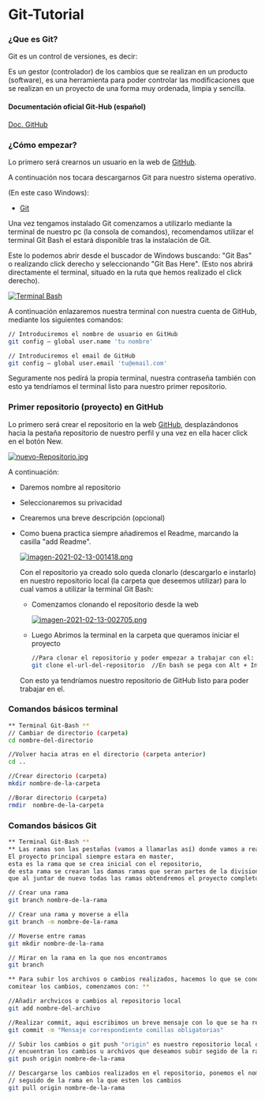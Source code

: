 # Git-Tutorial



### ¿Que es Git?

Git es un control de versiones, es decir:

Es un gestor (controlador) de los cambios que se realizan en un producto (software), es una herramienta para poder controlar las modificaciones que se realizan en un proyecto de una forma muy ordenada, limpia y sencilla.



#### Documentación oficial Git-Hub (español)

[Doc. GitHub](https://docs.github.com/es/github)



### ¿Cómo empezar?

Lo primero será crearnos un usuario en la web de [GitHub](https://docs.github.com/es/github).

A continuación nos tocara descargarnos Git para nuestro sistema operativo.

(En este caso Windows):

* [Git](https://gitforwindows.org)

Una vez tengamos instalado Git comenzamos a utilizarlo mediante la terminal de nuestro pc (la consola de comandos), recomendamos utilizar el terminal Git Bash el estará disponible tras la instalación de Git.

Este lo podemos abrir desde el buscador de Windows buscando: "Git Bas" o realizando click derecho y seleccionando "Git Bas Here". (Esto nos abrirá directamente el terminal, situado en la ruta que hemos realizado el click derecho).

[![Terminal Bash](https://i.postimg.cc/fbHXBdvC/Captura.jpg)](https://postimg.cc/SXMJKJ3Y)



A continuación enlazaremos nuestra terminal con nuestra cuenta de GitHub, mediante los siguientes comandos:

```bash
// Introduciremos el nombre de usuario en GitHub
git config – global user.name 'tu nombre'

// Introduciremos el email de GitHub
git config – global user.email 'tu@email.com'
```

Seguramente nos pedirá la propia terminal, nuestra contraseña también con esto ya tendríamos el terminal listo para nuestro primer repositorio.



### Primer repositorio (proyecto) en GitHub

Lo primero será crear el repositorio en la web [GitHub](https://docs.github.com/es/github), desplazándonos hacia la pestaña repositorio de nuestro perfil y una vez en ella hacer click en el botón New.

[![nuevo-Repositorio.jpg](https://i.postimg.cc/s2vF3mYM/nuevo-Repositorio.jpg)](https://postimg.cc/Y4KD31y7)



A continuación:

- Daremos nombre al repositorio

- Seleccionaremos su privacidad 

- Crearemos una breve descripción (opcional)

- Como buena practica siempre añadiremos el Readme, marcando la casilla "add Readme".

  

  [![imagen-2021-02-13-001418.png](https://i.postimg.cc/V6gX4qhF/imagen-2021-02-13-001418.png)](https://postimg.cc/WFDD1kTD)

  

  Con el repositorio ya creado solo queda clonarlo (descargarlo e instarlo) en nuestro repositorio local (la carpeta que deseemos utilizar) para lo cual vamos a utilizar la terminal Git Bash:

  - Comenzamos clonando el repositorio desde la web

    [![imagen-2021-02-13-002705.png](https://i.postimg.cc/Gp1M5jM0/imagen-2021-02-13-002705.png)](https://postimg.cc/mP8Nc7fV)

  - Luego Abrimos la terminal en la carpeta que queramos iniciar el proyecto 

    ```bash
    //Para clonar el repositorio y poder empezar a trabajar con el:
    git clone el-url-del-repositorio  //En bash se pega con Alt + Insert 
    ```

    

  Con esto ya tendríamos nuestro repositorio de GitHub listo para poder trabajar en el.

### Comandos básicos terminal

```bash
** Terminal Git-Bash **
// Cambiar de directorio (carpeta)
cd nombre-del-directorio

//Volver hacia atras en el directorio (carpeta anterior)
cd ..

//Crear directorio (carpeta)
mkdir nombre-de-la-carpeta

//Borar directorio (carpeta)
rmdir  nombre-de-la-carpeta
```

### Comandos básicos Git

```bash
** Terminal Git-Bash **
** Las ramas son las pestañas (vamos a llamarlas así) donde vamos a realizar nuestro trabajo.
El proyecto principal siempre estara en master, 
esta es la rama que se crea inicial con el repositorio, 
de esta rama se crearan las damas ramas que seran partes de la division del proyecto, 
que al juntar de nuevo todas las ramas obtendremos el proyecto completo. **

// Crear una rama 
git branch nombre-de-la-rama

// Crear una rama y moverse a ella 
git branch -m nombre-de-la-rama

// Moverse entre ramas
git mkdir nombre-de-la-rama

// Mirar en la rama en la que nos encontramos
git branch

** Para subir los archivos o cambios realizados, hacemos lo que se conoce como 
comitear los cambios, comenzamos con: **

//Añadir archvicos o cambios al repositorio local
git add nombre-del-archivo 

//Realizar commit, aqui escribimos un breve mensaje con lo que se ha realizado //en este archivo o modificacion
git commit -m "Mensaje correspondiente comillas obligatorias"

// Subir los cambios o git push "origin" es nuestro repositorio local donde se 
// encuentran los cambios u archivos que deseamos subir segido de la rama.
git push origin nombre-de-la-rama

// Descargarse los cambios realizados en el repositorio, ponemos el nombre
// seguido de la rama en la que esten los cambios
git pull origin nombre-de-la-rama


```







